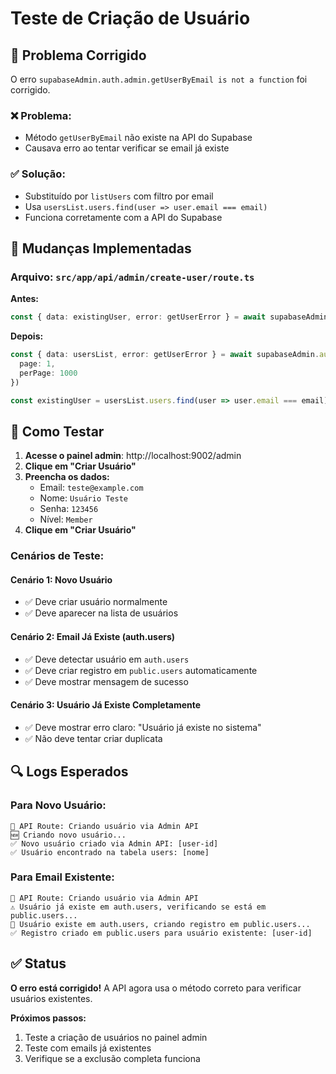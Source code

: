 # Teste de Criação de Usuário

## 🎯 Problema Corrigido

O erro `supabaseAdmin.auth.admin.getUserByEmail is not a function` foi corrigido.

### **❌ Problema:**
- Método `getUserByEmail` não existe na API do Supabase
- Causava erro ao tentar verificar se email já existe

### **✅ Solução:**
- Substituído por `listUsers` com filtro por email
- Usa `usersList.users.find(user => user.email === email)`
- Funciona corretamente com a API do Supabase

## 🔧 Mudanças Implementadas

### **Arquivo:** `src/app/api/admin/create-user/route.ts`

**Antes:**
```typescript
const { data: existingUser, error: getUserError } = await supabaseAdmin.auth.admin.getUserByEmail(email)
```

**Depois:**
```typescript
const { data: usersList, error: getUserError } = await supabaseAdmin.auth.admin.listUsers({
  page: 1,
  perPage: 1000
})

const existingUser = usersList.users.find(user => user.email === email)
```

## 🚀 Como Testar

1. **Acesse o painel admin**: http://localhost:9002/admin
2. **Clique em "Criar Usuário"**
3. **Preencha os dados:**
   - Email: `teste@example.com`
   - Nome: `Usuário Teste`
   - Senha: `123456`
   - Nível: `Member`
4. **Clique em "Criar Usuário"**

### **Cenários de Teste:**

#### **Cenário 1: Novo Usuário**
- ✅ Deve criar usuário normalmente
- ✅ Deve aparecer na lista de usuários

#### **Cenário 2: Email Já Existe (auth.users)**
- ✅ Deve detectar usuário em `auth.users`
- ✅ Deve criar registro em `public.users` automaticamente
- ✅ Deve mostrar mensagem de sucesso

#### **Cenário 3: Usuário Já Existe Completamente**
- ✅ Deve mostrar erro claro: "Usuário já existe no sistema"
- ✅ Não deve tentar criar duplicata

## 🔍 Logs Esperados

### **Para Novo Usuário:**
```
🔧 API Route: Criando usuário via Admin API
🆕 Criando novo usuário...
✅ Novo usuário criado via Admin API: [user-id]
✅ Usuário encontrado na tabela users: [nome]
```

### **Para Email Existente:**
```
🔧 API Route: Criando usuário via Admin API
⚠️ Usuário já existe em auth.users, verificando se está em public.users...
🔄 Usuário existe em auth.users, criando registro em public.users...
✅ Registro criado em public.users para usuário existente: [user-id]
```

## ✅ Status

**O erro está corrigido!** A API agora usa o método correto para verificar usuários existentes.

**Próximos passos:**
1. Teste a criação de usuários no painel admin
2. Teste com emails já existentes
3. Verifique se a exclusão completa funciona
